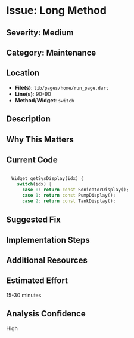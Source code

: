 # Issue: Long Method

## Severity: Medium

## Category: Maintenance

## Location
- **File(s)**: `lib/pages/home/run_page.dart`
- **Line(s)**: 90-90
- **Method/Widget**: `switch`

## Description


## Why This Matters


## Current Code
```dart

  Widget getSysDisplay(idx) {
    switch(idx) {
      case 0: return const SonicatorDisplay();
      case 1: return const PumpDisplay();
      case 2: return const TankDisplay();
```

## Suggested Fix


## Implementation Steps


## Additional Resources


## Estimated Effort
15-30 minutes

## Analysis Confidence
High
